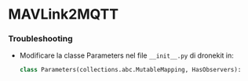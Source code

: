 # MAVLink2MQTT

### Troubleshooting 
- Modificare la classe Parameters nel file `__init__.py` di dronekit in:
  ```python
  class Parameters(collections.abc.MutableMapping, HasObservers):
  ```
